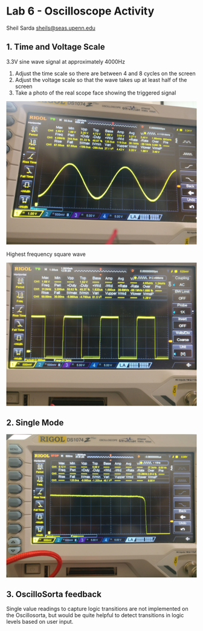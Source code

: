 # Lab 6 - Oscilloscope Activity

Sheil Sarda <sheils@seas.upenn.edu>

## 1. Time and Voltage Scale

3.3V sine wave signal at approximately 4000Hz

1. Adjust the time scale so there are between 4 and 8 cycles on the screen
1. Adjust the voltage scale so that the wave takes up at least half of the screen
1. Take a photo of the real scope face showing the triggered signal

![Sine Wave](imgs/4000hz_sine.jpg)

Highest frequency square wave

![Square Wave](imgs/square_wave.jpg)

## 2. Single Mode

![Square Wave](imgs/single_mode.jpg)

## 3. OscilloSorta feedback

Single value readings to capture logic transitions are not implemented on the 
Oscillosorta, but would be quite helpful to detect transitions in logic levels
based on user input.
